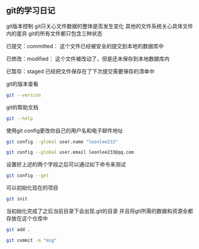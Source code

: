 ## git的学习日记

git版本控制
git只关心文件数据的整体是否发生变化
其他的文件系统关心具体文件内的差异
git的所有文件都只包含三种状态

已提交：committed：
这个文件已经被安全的提交到本地的数据库中

已修改：modified：
这个文件被改动了，但是还未保存到本地数据库内

已暂存：staged
已经把文件保存在了下次提交需要保存的清单中





git的版本查看
```bash
git --version
```

git的帮助文档
```bash
git --help
```

使用git config更改你自己的用户名和电子邮件地址
```bash
git config --global user.name "leonlee233" 
```
```bash
git config --global user.email leonlee233@qq.com
```
设置好上述的两个字段之后可以通过如下命令来测试
```bash
git config --get
```


可以初始化现在的项目
```bash
git init
```
当初始化完成了之后当前目录下会出现.git的目录
并且将git所需的数据和资源全都存放在这个仓库中

```bash
git add .
```

```bash
git commit -m "msg"
```

```bash

```
```bash

```
```bash

```
```bash

```